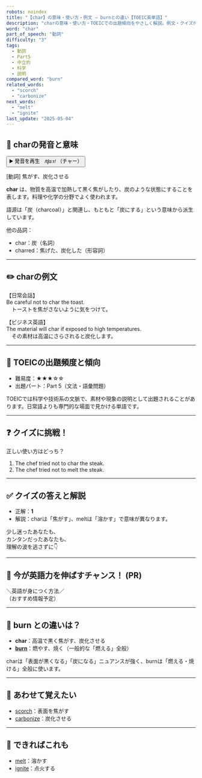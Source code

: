 ```yaml
---
robots: noindex
title: "【char】の意味・使い方・例文 ― burnとの違い【TOEIC英単語】"
description: "charの意味・使い方・TOEICでの出題傾向をやさしく解説。例文・クイズ付きでburnとの違いもわかりやすく学べます。"
word: "char"
part_of_speech: "動詞"
difficulty: "3"
tags:
  - 動詞
  - Part5
  - 中立的
  - 科学
  - 説明
compared_word: "burn"
related_words:
  - "scorch"
  - "carbonize"
next_words:
  - "melt"
  - "ignite"
last_update: "2025-05-04"
---
```


## 🔰 charの発音と意味

<button class="play-audio" onclick="playTTS('char')">
  <span class="play-audio-main">
    ▶️ 発音を再生　/tʃɑːr/
  </span>
  <span class="play-audio-sub">
    （チャー）
  </span>
</button>

[動詞] 焦がす、炭化させる

**char** は、物質を高温で加熱して黒く焦がしたり、炭のような状態にすることを表します。料理や化学の分野でよく使われます。

語源は「炭（charcoal）」と関連し、もともと「炭にする」という意味から派生しています。

他の品詞：  
- char：炭（名詞）
- charred：焦げた、炭化した（形容詞）

---

## ✏️ charの例文

【日常会話】  
Be careful not to char the toast.  
　トーストを焦がさないように気をつけて。

【ビジネス英語】  
The material will char if exposed to high temperatures.  
　その素材は高温にさらされると炭化します。

---

## 🎯 TOEICの出題頻度と傾向

- 難易度：★★★☆☆
- 出題パート：Part 5（文法・語彙問題）

TOEICでは科学や技術系の文脈で、素材や現象の説明として出題されることがあります。日常語よりも専門的な場面で見かける単語です。

---

## ❓ クイズに挑戦！

正しい使い方はどっち？

1. The chef tried not to char the steak.  
2. The chef tried not to melt the steak.

---

## ✅ クイズの答えと解説

- 正解：**1**
- 解説：charは「焦がす」、meltは「溶かす」で意味が異なります。

少し迷ったあなたも、  
カンタンだったあなたも、  
理解の波を逃さずに👇️

---

## 🚀 今が英語力を伸ばすチャンス！ (PR)

<div class="info-center">
＼英語が身につく方法／<br>  
（おすすめ情報予定）
</div>

---

## 🤔  burn との違いは？

- **char**：高温で黒く焦がす、炭化させる
- **[burn](/word/burn/)**：燃やす、焼く（一般的な「燃える」全般）

charは「表面が黒くなる」「炭になる」ニュアンスが強く、burnは「燃える・焼ける」全般に使います。

---

## 🧩 あわせて覚えたい

- [scorch](/word/scorch/)：表面を焦がす
- [carbonize](/word/carbonize/)：炭化させる

---

## 📖 できればこれも

- [melt](/word/melt/)：溶かす
- [ignite](/word/ignite/)：点火する

<!-- cvid: aid14_bid00 -->
